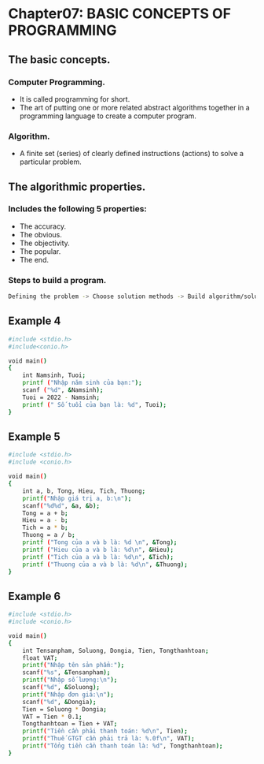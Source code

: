 # Chapter07: BASIC CONCEPTS OF PROGRAMMING
## The basic concepts.
### Computer Programming.
- It is called programming for short.
- The art of putting one or more related abstract algorithms together in a programming language to create a computer program.
### Algorithm.
- A finite set (series) of clearly defined instructions (actions) to solve a particular problem.
## The algorithmic properties.
### Includes the following 5 properties:
- The accuracy.
- The obvious.
- The objectivity.
- The popular.
- The end.
### Steps to build a program.
``` sh
Defining the problem -> Choose solution methods -> Build algorithm/solution -> Install program -> Program editing -> Program implementation.
```
## Example 4
``` sh
#include <stdio.h>
#include<conio.h>

void main()
{
    int Namsinh, Tuoi;
    printf ("Nhập năm sinh của bạn:");
    scanf ("%d", &Namsinh);
    Tuoi = 2022 - Namsinh;
    printf (" Số tuổi của bạn là: %d", Tuoi);
}
```
## Example 5
``` sh
#include <stdio.h>
#include <conio.h>

void main()
{
    int a, b, Tong, Hieu, Tich, Thuong;
    printf("Nhập giá trị a, b:\n");
    scanf("%d%d", &a, &b);
    Tong = a + b;
    Hieu = a - b;
    Tich = a * b;
    Thuong = a / b;
    printf ("Tong của a và b là: %d \n", &Tong);
    printf ("Hieu của a và b là: %d\n", &Hieu);
    printf ("Tich của a và b là: %d\n", &Tich);
    printf ("Thuong của a và b là: %d\n", &Thuong);
}
```
## Example 6
``` sh
#include <stdio.h>
#include <conio.h>

void main()
{
    int Tensanpham, Soluong, Dongia, Tien, Tongthanhtoan;
    float VAT;
    printf("Nhập tên sản phẩm:");
    scanf("%s", &Tensanpham);
    printf("Nhập số lượng:\n");
    scanf("%d", &Soluong);
    printf("Nhập đơn giá:\n");
    scanf("%d", &Dongia);
    Tien = Soluong * Dongia;
    VAT = Tien * 0.1;
    Tongthanhtoan = Tien + VAT;
    printf("Tiền cần phải thanh toán: %d\n", Tien);
    printf("Thuế GTGT cần phải trả là: %.0f\n", VAT);
    printf("Tổng tiền cần thanh toán là: %d", Tongthanhtoan);    
}
```
